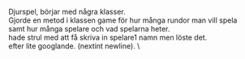 Djurspel,
börjar med några klasser. \
Gjorde en metod i klassen game för hur många rundor man vill spela \
samt hur många spelare och vad spelarna heter. \
hade strul med att få skriva in spelare1 namn men löste det. \
efter lite googlande. (nextint newline). \
